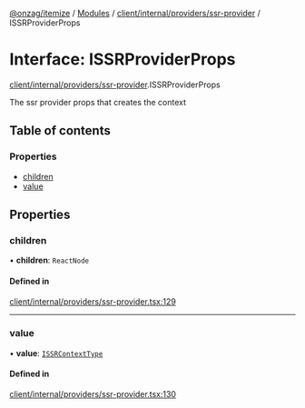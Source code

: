 [@onzag/itemize](../README.md) / [Modules](../modules.md) / [client/internal/providers/ssr-provider](../modules/client_internal_providers_ssr_provider.md) / ISSRProviderProps

# Interface: ISSRProviderProps

[client/internal/providers/ssr-provider](../modules/client_internal_providers_ssr_provider.md).ISSRProviderProps

The ssr provider props that creates the context

## Table of contents

### Properties

- [children](client_internal_providers_ssr_provider.ISSRProviderProps.md#children)
- [value](client_internal_providers_ssr_provider.ISSRProviderProps.md#value)

## Properties

### children

• **children**: `ReactNode`

#### Defined in

[client/internal/providers/ssr-provider.tsx:129](https://github.com/onzag/itemize/blob/a24376ed/client/internal/providers/ssr-provider.tsx#L129)

___

### value

• **value**: [`ISSRContextType`](client_internal_providers_ssr_provider.ISSRContextType.md)

#### Defined in

[client/internal/providers/ssr-provider.tsx:130](https://github.com/onzag/itemize/blob/a24376ed/client/internal/providers/ssr-provider.tsx#L130)
